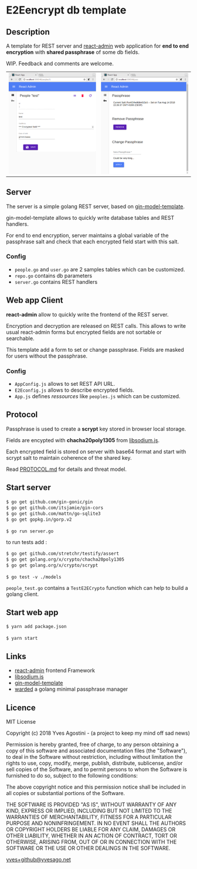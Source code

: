 # E2Eencrypt db template

## Description

A template for REST server and [react-admin](https://marmelab.com/react-admin) web application for **end to end encryption** with **shared passphrase** of some db fields.

WIP. Feedback and comments are welcome.


|     |     |
| --- | --- |
| ![Encrypted field](img/E2Eencrypted.png) | ![Passphrase](img/E2Epasphrase.png) |

## Server

The server is a simple golang REST server, based on [gin-model-template](https://github.com/yvesago/gin-model-template).

gin-model-template allows to quickly write database tables and REST handlers.

For end to end encryption, server maintains a global variable of the passphrase salt and check that each encrypted field start with this salt.

### Config
- ``people.go`` and ``user.go`` are 2 samples tables which can be customized.
- ``repo.go`` contains db parameters
- ``server.go`` contains REST handlers


## Web app Client

**react-admin** allow to quickly write the frontend of the REST server.

Encryption and decryption are released on REST calls. This allows to write usual react-admin forms but encrypted fields are not sortable or searchable.

This template add a form to set or change passphrase. Fields are masked for users without the passphrase.

### Config

- ``AppConfig.js`` allows to set REST API URL.
- ``E2Econfig.js`` allows to describe encrypted fields. 
- ``App.js`` defines _ressources_ like ``peoples.js`` which can be customized.


## Protocol

Passphrase is used to create a **scrypt** key stored in browser local storage.

Fields are encypted with **chacha20poly1305** from [libsodium.js](https://github.com/jedisct1/libsodium.js).

Each encrypted field is stored on server with base64 format and start with scrypt salt to maintain coherence of the shared key.

Read [PROTOCOL.md](./PROTOCOL.md) for details and threat model.


## Start server

```
$ go get github.com/gin-gonic/gin
$ go get github.com/itsjamie/gin-cors
$ go get github.com/mattn/go-sqlite3
$ go get gopkg.in/gorp.v2

$ go run server.go

```
to run tests add :
```
$ go get github.com/stretchr/testify/assert
$ go get golang.org/x/crypto/chacha20poly1305
$ go get golang.org/x/crypto/scrypt

$ go test -v ./models

```
``people_test.go`` contains a ``TestE2ECrypto`` function which can help to build a golang client.


## Start web app

```
$ yarn add package.json

$ yarn start
```

## Links

- [react-admin](https://marmelab.com/react-admin) frontend Framework
- [libsodium.js](https://github.com/jedisct1/libsodium.js)
- [gin-model-template](https://github.com/yvesago/gin-model-template)
- [warded](https://github.com/hexid/warded) a golang minimal passphrase manager


## Licence

MIT License

Copyright (c) 2018 Yves Agostini - (a project to keep my mind off sad news)

Permission is hereby granted, free of charge, to any person obtaining a copy
of this software and associated documentation files (the "Software"), to deal
in the Software without restriction, including without limitation the rights
to use, copy, modify, merge, publish, distribute, sublicense, and/or sell
copies of the Software, and to permit persons to whom the Software is
furnished to do so, subject to the following conditions:

The above copyright notice and this permission notice shall be included in all
copies or substantial portions of the Software.

THE SOFTWARE IS PROVIDED "AS IS", WITHOUT WARRANTY OF ANY KIND, EXPRESS OR
IMPLIED, INCLUDING BUT NOT LIMITED TO THE WARRANTIES OF MERCHANTABILITY,
FITNESS FOR A PARTICULAR PURPOSE AND NONINFRINGEMENT. IN NO EVENT SHALL THE
AUTHORS OR COPYRIGHT HOLDERS BE LIABLE FOR ANY CLAIM, DAMAGES OR OTHER
LIABILITY, WHETHER IN AN ACTION OF CONTRACT, TORT OR OTHERWISE, ARISING FROM,
OUT OF OR IN CONNECTION WITH THE SOFTWARE OR THE USE OR OTHER DEALINGS IN THE
SOFTWARE.


<yves+github@yvesago.net>
